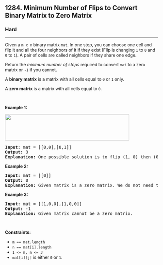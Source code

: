 <h2>1284. Minimum Number of Flips to Convert Binary Matrix to Zero Matrix</h2><h3>Hard</h3><hr><div><p>Given a <code>m x n</code> binary matrix <code>mat</code>. In one step, you can choose one cell and flip it and all the four neighbors of it if they exist (Flip is changing <code>1</code> to <code>0</code> and <code>0</code> to <code>1</code>). A pair of cells are called neighbors if they share one edge.</p>

<p>Return the <em>minimum number of steps</em> required to convert <code>mat</code> to a zero matrix or <code>-1</code> if you cannot.</p>

<p>A <strong>binary matrix</strong> is a matrix with all cells equal to <code>0</code> or <code>1</code> only.</p>

<p>A <strong>zero matrix</strong> is a matrix with all cells equal to <code>0</code>.</p>

<p>&nbsp;</p>
<p><strong>Example 1:</strong></p>
<img alt="" src="https://assets.leetcode.com/uploads/2019/11/28/matrix.png" style="width: 409px; height: 86px;">
<pre><strong>Input:</strong> mat = [[0,0],[0,1]]
<strong>Output:</strong> 3
<strong>Explanation:</strong> One possible solution is to flip (1, 0) then (0, 1) and finally (1, 1) as shown.
</pre>

<p><strong>Example 2:</strong></p>

<pre><strong>Input:</strong> mat = [[0]]
<strong>Output:</strong> 0
<strong>Explanation:</strong> Given matrix is a zero matrix. We do not need to change it.
</pre>

<p><strong>Example 3:</strong></p>

<pre><strong>Input:</strong> mat = [[1,0,0],[1,0,0]]
<strong>Output:</strong> -1
<strong>Explanation:</strong> Given matrix cannot be a zero matrix.
</pre>

<p>&nbsp;</p>
<p><strong>Constraints:</strong></p>

<ul>
	<li><code>m == mat.length</code></li>
	<li><code>n == mat[i].length</code></li>
	<li><code>1 &lt;= m, n &lt;= 3</code></li>
	<li><code>mat[i][j]</code> is either <code>0</code> or <code>1</code>.</li>
</ul>
</div>